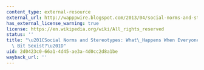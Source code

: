 ```yaml
---
content_type: external-resource
external_url: http://wapppwire.blogspot.com/2013/04/social-norms-and-stereotypes-what.html
has_external_license_warning: true
license: https://en.wikipedia.org/wiki/All_rights_reserved
status: ''
title: "\u201CSocial Norms and Stereotypes: What\_Happens When Everyone\u2019s a Little\
  \ Bit Sexist?\u201D"
uid: 2d0423c0-66a1-4d45-ae3a-4d0cc2d8a1be
wayback_url: ''
---
```

